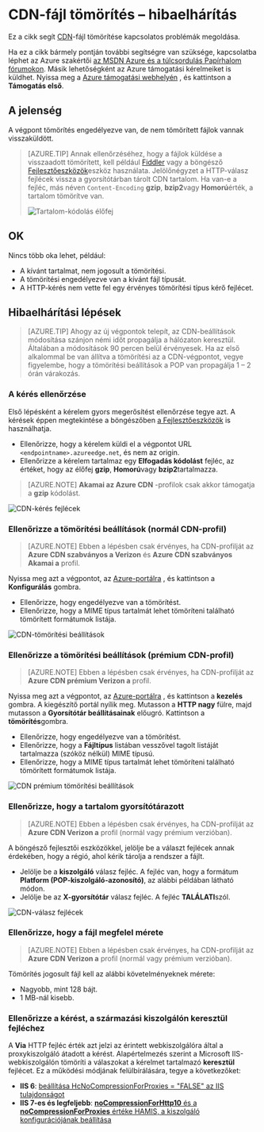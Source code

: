<properties
    pageTitle="Azure CDN fájl tömörítése hibaelhárítása |} Microsoft Azure"
    description="Azure CDN-fájl tömörítése kapcsolatos problémák megoldása."
    services="cdn"
    documentationCenter=""
    authors="camsoper"
    manager="erikre"
    editor=""/>

<tags
    ms.service="cdn"
    ms.workload="tbd"
    ms.tgt_pltfrm="na"
    ms.devlang="na"
    ms.topic="article"
    ms.date="09/01/2016"
    ms.author="casoper"/>
    
# <a name="troubleshooting-cdn-file-compression"></a>CDN-fájl tömörítés – hibaelhárítás

Ez a cikk segít [CDN](cdn-improve-performance.md)-fájl tömörítése kapcsolatos problémák megoldása.

Ha ez a cikk bármely pontján további segítségre van szüksége, kapcsolatba léphet az Azure szakértői [az MSDN Azure és a túlcsordulás Papírhalom fórumokon](https://azure.microsoft.com/support/forums/). Másik lehetőségként az Azure támogatási kérelmeiket is küldhet. Nyissa meg a [Azure támogatási webhelyén](https://azure.microsoft.com/support/options/) , és kattintson a **Támogatás első**.

## <a name="symptom"></a>A jelenség

A végpont tömörítés engedélyezve van, de nem tömörített fájlok vannak visszaküldött.

>[AZURE.TIP] Annak ellenőrzéséhez, hogy a fájlok küldése a visszaadott tömörített, kell például [Fiddler](http://www.telerik.com/fiddler) vagy a böngésző [Fejlesztőeszközök](https://developer.microsoft.com/microsoft-edge/platform/documentation/f12-devtools-guide/)eszköz használata.  Jelölőnégyzet a HTTP-válasz fejlécek vissza a gyorsítótárban tárolt CDN tartalom.  Ha van-e a fejléc, más néven `Content-Encoding` **gzip**, **bzip2**vagy **Homorú**érték, a tartalom tömörítve van.
>
>![Tartalom-kódolás élőfej](./media/cdn-troubleshoot-compression/cdn-content-header.png)

## <a name="cause"></a>OK

Nincs több oka lehet, például:

- A kívánt tartalmat, nem jogosult a tömörítési.
- A tömörítési engedélyezve van a kívánt fájl típusát.
- A HTTP-kérés nem vette fel egy érvényes tömörítési típus kérő fejlécet.

## <a name="troubleshooting-steps"></a>Hibaelhárítási lépések

> [AZURE.TIP] Ahogy az új végpontok telepít, az CDN-beállítások módosítása szánjon némi időt propagálja a hálózaton keresztül.  Általában a módosítások 90 percen belül érvényesek.  Ha az első alkalommal be van állítva a tömörítési az a CDN-végpontot, vegye figyelembe, hogy a tömörítési beállítások a POP van propagálja 1 – 2 órán várakozás. 

### <a name="verify-the-request"></a>A kérés ellenőrzése

Első lépésként a kérelem gyors megerősítést ellenőrzése tegye azt.  A kérések éppen megtekintése a böngészőben [a Fejlesztőeszközök](https://developer.microsoft.com/microsoft-edge/platform/documentation/f12-devtools-guide/) is használhatja.

- Ellenőrizze, hogy a kérelem küldi el a végpontot URL `<endpointname>.azureedge.net`, és nem az origin.
- Ellenőrizze a kérelem tartalmaz egy **Elfogadás kódolást** fejléc, az értéket, hogy az élőfej **gzip**, **Homorú**vagy **bzip2**tartalmazza.

> [AZURE.NOTE] **Akamai az Azure CDN** -profilok csak akkor támogatja a **gzip** kódolást.

![CDN-kérés fejlécek](./media/cdn-troubleshoot-compression/cdn-request-headers.png)

### <a name="verify-compression-settings-standard-cdn-profile"></a>Ellenőrizze a tömörítési beállítások (normál CDN-profil)

> [AZURE.NOTE] Ebben a lépésben csak érvényes, ha CDN-profilját az **Azure CDN szabványos a Verizon** és **Azure CDN szabványos Akamai a** profil. 

Nyissa meg azt a végpontot, az [Azure-portálra](https://portal.azure.com) , és kattintson a **Konfigurálás** gombra.

- Ellenőrizze, hogy engedélyezve van a tömörítést.
- Ellenőrizze, hogy a MIME típus tartalmát lehet tömöríteni található tömörített formátumok listája.

![CDN-tömörítési beállítások](./media/cdn-troubleshoot-compression/cdn-compression-settings.png)

### <a name="verify-compression-settings-premium-cdn-profile"></a>Ellenőrizze a tömörítési beállítások (prémium CDN-profil)

> [AZURE.NOTE] Ebben a lépésben csak érvényes, ha CDN-profilját az **Azure CDN prémium Verizon a** profil.

Nyissa meg azt a végpontot, az [Azure-portálra](https://portal.azure.com) , és kattintson a **kezelés** gombra.  A kiegészítő portál nyílik meg.  Mutasson a **HTTP nagy** fülre, majd mutasson a **Gyorsítótár beállításainak** előugró.  Kattintson a **tömörítés**gombra. 

- Ellenőrizze, hogy engedélyezve van a tömörítést.
- Ellenőrizze, hogy a **Fájltípus** listában vesszővel tagolt listáját tartalmazza (szóköz nélkül) MIME típusú.
- Ellenőrizze, hogy a MIME típus tartalmát lehet tömöríteni található tömörített formátumok listája.

![CDN prémium tömörítési beállítások](./media/cdn-troubleshoot-compression/cdn-compression-settings-premium.png)

### <a name="verify-the-content-is-cached"></a>Ellenőrizze, hogy a tartalom gyorsítótárazott

> [AZURE.NOTE] Ebben a lépésben csak érvényes, ha CDN-profilját az **Azure CDN Verizon a** profil (normál vagy prémium verzióban).

A böngésző fejlesztői eszközökkel, jelölje be a választ fejlécek annak érdekében, hogy a régió, ahol kérik tárolja a rendszer a fájlt.

- Jelölje be a **kiszolgáló** válasz fejléc.  A fejléc van, hogy a formátum **Platform (POP-kiszolgáló-azonosító)**, az alábbi példában látható módon.
- Jelölje be az **X-gyorsítótár** válasz fejléc.  A fejléc **TALÁLATI**szól.  

![CDN-válasz fejlécek](./media/cdn-troubleshoot-compression/cdn-response-headers.png)

### <a name="verify-the-file-meets-the-size-requirements"></a>Ellenőrizze, hogy a fájl megfelel mérete

> [AZURE.NOTE] Ebben a lépésben csak érvényes, ha CDN-profilját az **Azure CDN Verizon a** profil (normál vagy prémium verzióban).

Tömörítés jogosult fájl kell az alábbi követelményeknek mérete:

- Nagyobb, mint 128 bájt.
- 1 MB-nál kisebb.

### <a name="check-the-request-at-the-origin-server-for-a-via-header"></a>Ellenőrizze a kérést, a származási kiszolgálón **keresztül** fejléchez

A **Via** HTTP fejléc érték azt jelzi az érintett webkiszolgálóra által a proxykiszolgáló átadott a kérést.  Alapértelmezés szerint a Microsoft IIS-webkiszolgálón tömöríti a válaszokat a kérelmet tartalmazó **keresztül** fejlécet.  Ez a működési módjának felülbírálására, tegye a következőket:

- **IIS 6**: [beállítása HcNoCompressionForProxies = "FALSE" az IIS tulajdonságot](https://msdn.microsoft.com/library/ms525390.aspx)
- **IIS 7-es és legfeljebb**: [ **noCompressionForHttp10** és a **noCompressionForProxies** értéke HAMIS, a kiszolgáló konfigurációjának beállítása](http://www.iis.net/configreference/system.webserver/httpcompression)

